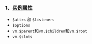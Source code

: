 ### 1、[实例属性](知识小点/vue-实例属性.md)
- `$attrs` 和 `$listeners`
- `$options`
- `vm.$parent`和`vm.$children`和`vm.$root`
- `vm.$slots`
